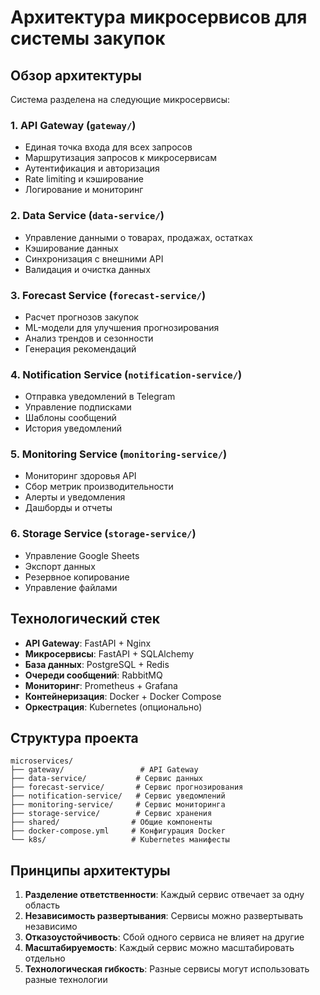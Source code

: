 # Архитектура микросервисов для системы закупок

## Обзор архитектуры

Система разделена на следующие микросервисы:

### 1. **API Gateway** (`gateway/`)
- Единая точка входа для всех запросов
- Маршрутизация запросов к микросервисам
- Аутентификация и авторизация
- Rate limiting и кэширование
- Логирование и мониторинг

### 2. **Data Service** (`data-service/`)
- Управление данными о товарах, продажах, остатках
- Кэширование данных
- Синхронизация с внешними API
- Валидация и очистка данных

### 3. **Forecast Service** (`forecast-service/`)
- Расчет прогнозов закупок
- ML-модели для улучшения прогнозирования
- Анализ трендов и сезонности
- Генерация рекомендаций

### 4. **Notification Service** (`notification-service/`)
- Отправка уведомлений в Telegram
- Управление подписками
- Шаблоны сообщений
- История уведомлений

### 5. **Monitoring Service** (`monitoring-service/`)
- Мониторинг здоровья API
- Сбор метрик производительности
- Алерты и уведомления
- Дашборды и отчеты

### 6. **Storage Service** (`storage-service/`)
- Управление Google Sheets
- Экспорт данных
- Резервное копирование
- Управление файлами

## Технологический стек

- **API Gateway**: FastAPI + Nginx
- **Микросервисы**: FastAPI + SQLAlchemy
- **База данных**: PostgreSQL + Redis
- **Очереди сообщений**: RabbitMQ
- **Мониторинг**: Prometheus + Grafana
- **Контейнеризация**: Docker + Docker Compose
- **Оркестрация**: Kubernetes (опционально)

## Структура проекта

```
microservices/
├── gateway/                 # API Gateway
├── data-service/           # Сервис данных
├── forecast-service/       # Сервис прогнозирования
├── notification-service/   # Сервис уведомлений
├── monitoring-service/     # Сервис мониторинга
├── storage-service/        # Сервис хранения
├── shared/                # Общие компоненты
├── docker-compose.yml     # Конфигурация Docker
└── k8s/                   # Kubernetes манифесты
```

## Принципы архитектуры

1. **Разделение ответственности**: Каждый сервис отвечает за одну область
2. **Независимость развертывания**: Сервисы можно развертывать независимо
3. **Отказоустойчивость**: Сбой одного сервиса не влияет на другие
4. **Масштабируемость**: Каждый сервис можно масштабировать отдельно
5. **Технологическая гибкость**: Разные сервисы могут использовать разные технологии 
